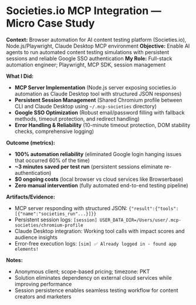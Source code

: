 # Societies.io MCP Integration — Micro Case Study

**Context:** Browser automation for AI content testing platform (Societies.io), Node.js/Playwright, Claude Desktop MCP environment
**Objective:** Enable AI agents to run automated content testing simulations with persistent sessions and reliable Google SSO authentication
**My Role:** Full-stack automation engineer; Playwright, MCP SDK, session management

**What I Did:**
- **MCP Server Implementation** (Node.js server exposing societies.io automation as Claude Desktop tool with structured JSON responses)
- **Persistent Session Management** (Shared Chromium profile between CLI and Claude Desktop using `~/.mcp-societies` directory)
- **Google SSO Optimization** (Robust email/password filling with fallback methods, timeout protection, and redirect handling)
- **Error Handling & Reliability** (10-minute timeout protection, DOM stability checks, comprehensive logging)

**Outcome (metrics):**
- **100% automation reliability** (eliminated Google login hanging issues that occurred 60% of the time)
- **~3 minutes saved per test run** (persistent sessions eliminate re-authentication)
- **$0 ongoing costs** (local browser vs cloud services like Browserbase)
- **Zero manual intervention** (fully automated end-to-end testing pipeline)

**Artifacts/Evidence:**
- MCP server responding with structured JSON: `{"result":{"tools":[{"name":"societies_run"...}]}}`
- Persistent session logs: `[session] USER_DATA_DIR=/Users/user/.mcp-societies/chromium-profile`
- Claude Desktop integration: Working tool calls with impact scores and audience insights
- Error-free execution logs: `[sim] ✅ Already logged in - found app elements!`

**Notes:**
- Anonymous client; scope-based pricing; timezone: PKT
- Solution eliminates dependency on external cloud services while improving performance
- Session persistence enables seamless testing workflow for content creators and marketers